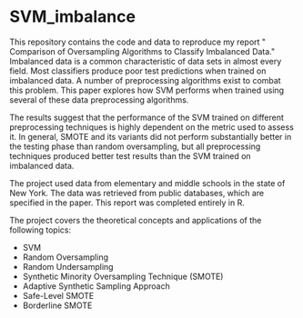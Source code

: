 # SVM_imbalance



This repository contains the code and data to reproduce my report " Comparison of Oversampling Algorithms to Classify Imbalanced Data."  Imbalanced data is a common characteristic of data sets in almost every field.  Most classifiers produce poor test predictions when trained on imbalanced data. A number of preprocessing algorithms exist to combat this problem. This paper explores how SVM performs when trained using several of these data preprocessing algorithms. 

The results suggest that the performance of the SVM trained on different preprocessing techniques is highly dependent on the metric used to assess it. In general, SMOTE and its variants did not perform substantially better in the testing phase than random oversampling, but all preprocessing techniques produced better test results than the SVM trained on imbalanced data. 

The project used data from elementary and middle schools in the state of New York. The data was retrieved from public databases, which are specified in the paper. This report was completed entirely in R.

The project covers the theoretical concepts and applications of the following topics:

-	SVM
-	Random Oversampling
-	Random Undersampling
-	Synthetic Minority Oversampling Technique (SMOTE)
-	Adaptive Synthetic Sampling Approach 
-	Safe-Level SMOTE
-	Borderline SMOTE
